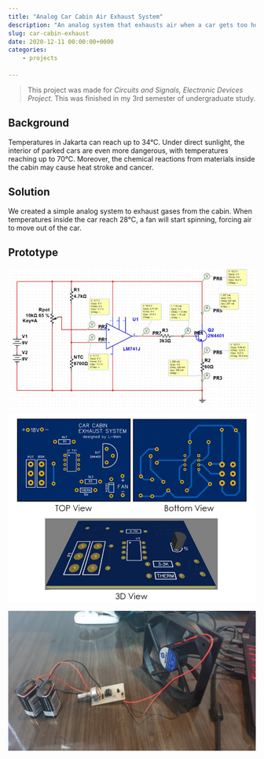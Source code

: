 ```yaml
---
title: "Analog Car Cabin Air Exhaust System"
description: "An analog system that exhausts air when a car gets too hot."
slug: car-cabin-exhaust
date: 2020-12-11 00:00:00+0000
categories:
    - projects

---
```


>This project was made for _Circuits and Signals, Electronic Devices Project_. This was finished in my 3rd semester of undergraduate study.

## Background

Temperatures in Jakarta can reach up to 34&deg;C. Under direct sunlight, the interior of parked cars are even more dangerous, with temperatures reaching up to 70&deg;C. Moreover, the chemical reactions from materials inside the cabin may cause heat stroke and cancer.

## Solution

We created a simple analog system to exhaust gases from the cabin. When temperatures inside the car reach 28&deg;C, a fan will start spinning, forcing air to move out of the car.

## Prototype

![Picture: Electrical circuit](circuit.jpg)
![Picture: PCB design](pcb.jpg)

![Picture: Prototype](prototype.jpg)